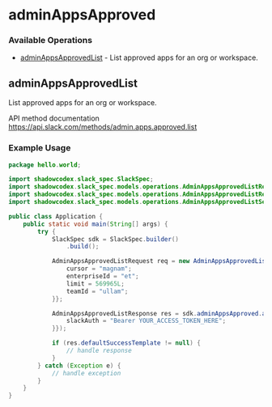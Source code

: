 # adminAppsApproved

### Available Operations

* [adminAppsApprovedList](#adminappsapprovedlist) - List approved apps for an org or workspace.

## adminAppsApprovedList

List approved apps for an org or workspace.

API method documentation
<https://api.slack.com/methods/admin.apps.approved.list>

### Example Usage

```java
package hello.world;

import shadowcodex.slack_spec.SlackSpec;
import shadowcodex.slack_spec.models.operations.AdminAppsApprovedListRequest;
import shadowcodex.slack_spec.models.operations.AdminAppsApprovedListResponse;
import shadowcodex.slack_spec.models.operations.AdminAppsApprovedListSecurity;

public class Application {
    public static void main(String[] args) {
        try {
            SlackSpec sdk = SlackSpec.builder()
                .build();

            AdminAppsApprovedListRequest req = new AdminAppsApprovedListRequest("architecto") {{
                cursor = "magnam";
                enterpriseId = "et";
                limit = 569965L;
                teamId = "ullam";
            }};            

            AdminAppsApprovedListResponse res = sdk.adminAppsApproved.adminAppsApprovedList(req, new AdminAppsApprovedListSecurity("provident") {{
                slackAuth = "Bearer YOUR_ACCESS_TOKEN_HERE";
            }});

            if (res.defaultSuccessTemplate != null) {
                // handle response
            }
        } catch (Exception e) {
            // handle exception
        }
    }
}
```
